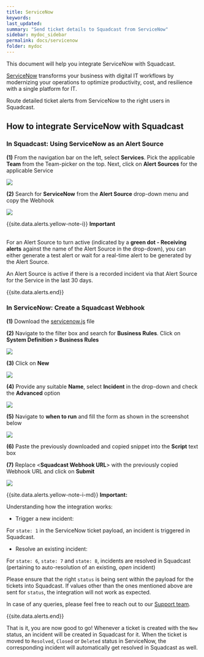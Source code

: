 ```yaml
---
title: ServiceNow
keywords: 
last_updated: 
summary: "Send ticket details to Squadcast from ServiceNow"
sidebar: mydoc_sidebar
permalink: docs/servicenow
folder: mydoc
---
```


This document will help you integrate ServiceNow with Squadcast.

[ServiceNow](https://www.ServiceNow.com/) transforms your business with digital IT workflows by modernizing your operations to optimize productivity, cost, and resilience with a single platform for IT.

Route detailed ticket alerts from ServiceNow to the right users in Squadcast.

## How to integrate ServiceNow with Squadcast

### In Squadcast: Using ServiceNow as an Alert Source

**(1)** From the navigation bar on the left, select **Services**. Pick the applicable **Team** from the Team-picker on the top. Next, click on **Alert Sources** for the applicable Service

![](../../.gitbook/assets/alert\_source\_1.png)

**(2)** Search for **ServiceNow** from the **Alert Source** drop-down menu and copy the Webhook

![](../../.gitbook/assets/servicenow\_1.png)

{{site.data.alerts.yellow-note-i}}
<b>Important</b><br/><br/>
<p>For an Alert Source to turn active (indicated by a <b>green dot - Receiving alerts</b> against the name of the Alert Source in the drop-down), you can either generate a test alert or wait for a real-time alert to be generated by the Alert Source.</p>
<p>An Alert Source is active if there is a recorded incident via that Alert Source for the Service in the last 30 days.</p>
{{site.data.alerts.end}}

### In ServiceNow: Create a Squadcast Webhook

**(1)** Download the [servicenow.js](https://github.com/SquadcastHub/squadcast-servicenow-integration/blob/master/servicenow.js) file

**(2)** Navigate to the filter box and search for **Business Rules**. Click on **System Definition > Business Rules**

![](../../.gitbook/assets/servicenow\_2.png)

**(3)** Click on **New**

![](../../.gitbook/assets/servicenow\_3.png)

**(4)** Provide any suitable **Name**, select **Incident** in the drop-down and check the **Advanced** option

![](../../.gitbook/assets/servicenow\_4.png)

**(5)** Navigate to **when to run** and fill the form as shown in the screenshot below

![](../../.gitbook/assets/servicenow\_5.png)

**(6)** Paste the previously downloaded and copied snippet into the **Script** text box

**(7)** Replace <**Squadcast Webhook URL**> with the previously copied Webhook URL and click on **Submit**

![](../../.gitbook/assets/servicenow\_6.png)

{{site.data.alerts.yellow-note-i-md}}
**Important:**

Understanding how the integration works:

- Trigger a new incident:

For `state: 1` in the ServiceNow ticket payload, an incident is triggered in Squadcast.

- Resolve an existing incident:

For `state: 6`, `state: 7` and `state: 8`, incidents are resolved in Squadcast (pertaining to auto-resolution of an existing, *open* incident)

Please ensure that the right `status` is being sent within the payload for the tickets into Squadcast. If values other than the ones mentioned above are sent for `status`, the integration will not work as expected.

In case of any queries, please feel free to reach out to our [Support team](mailto:support@squadcast.com).

{{site.data.alerts.end}}

That is it, you are now good to go! Whenever a ticket is created with the `New` status, an incident will be created in Squadcast for it. When the ticket is moved to `Resolved`, `Closed` or `Deleted` status in ServiceNow, the corresponding incident will automatically get resolved in Squadcast as well.